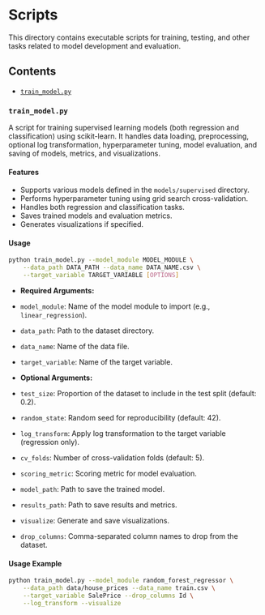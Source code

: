 ﻿# Scripts

This directory contains executable scripts for training, testing, and other tasks related to model development and evaluation.

## Contents

- [`train_model.py`](#train_modelpy)

### `train_model.py`

A script for training supervised learning models (both regression and classification) using scikit-learn. It handles data loading, preprocessing, optional log transformation, hyperparameter tuning, model evaluation, and saving of models, metrics, and visualizations.

#### Features

- Supports various models defined in the `models/supervised` directory.
- Performs hyperparameter tuning using grid search cross-validation.
- Handles both regression and classification tasks.
- Saves trained models and evaluation metrics.
- Generates visualizations if specified.

#### Usage

```bash
python train_model.py --model_module MODEL_MODULE \
    --data_path DATA_PATH --data_name DATA_NAME.csv \
    --target_variable TARGET_VARIABLE [OPTIONS]

```

- **Required Arguments:**
- `model_module`: Name of the model module to import (e.g., `linear_regression`).
- `data_path`: Path to the dataset directory.
- `data_name`: Name of the data file.
- `target_variable`: Name of the target variable.

- **Optional Arguments:**
- `test_size`: Proportion of the dataset to include in the test split (default: 0.2).
- `random_state`: Random seed for reproducibility (default: 42).
- `log_transform`: Apply log transformation to the target variable (regression only).
- `cv_folds`: Number of cross-validation folds (default: 5).
- `scoring_metric`: Scoring metric for model evaluation.
- `model_path`: Path to save the trained model.
- `results_path`: Path to save results and metrics.
- `visualize`: Generate and save visualizations.
- `drop_columns`: Comma-separated column names to drop from the dataset.

#### Usage Example

```bash
python train_model.py --model_module random_forest_regressor \
    --data_path data/house_prices --data_name train.csv \
    --target_variable SalePrice --drop_columns Id \
    --log_transform --visualize
```
